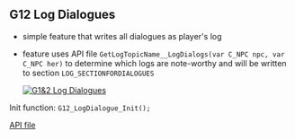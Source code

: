 ## G12 Log Dialogues
 - simple feature that writes all dialogues as player's log
 - feature uses API file `GetLogTopicName__LogDialogs(var C_NPC npc, var C_NPC her)` to determine which logs are note-worthy and will be written to section `LOG_SECTIONFORDIALOGUES` 

    [![G1&2 Log Dialogues](https://img.youtube.com/vi/RG1UBn53ZpY/0.jpg)](https://www.youtube.com/watch?v=RG1UBn53ZpY)

Init function: `G12_LogDialogue_Init();`

[API file](../Standalone-Packages/G12-LogDialogues/logDialogues_API.d)
